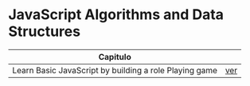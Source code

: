 # JavaScript Algorithms and Data Structures 
| Capitulo |  |
|--|--|
| Learn Basic JavaScript by building a role Playing game  | [ver](./capitulo-1.md) |

